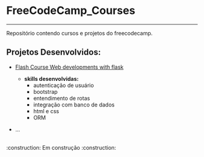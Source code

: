 # FreeCodeCamp_Courses
---

Repositório contendo cursos e projetos do freecodecamp.

## Projetos Desenvolvidos:
  - [Flash Course Web developments with flask](./Flask_Course_Web_Application)
    - **skills desenvolvidas:**
      - autenticação de usuário
      - bootstrap
      - entendimento de rotas
      - integração com banco de dados
      - html e css
      - ORM

  - ...

<br>
:construction: Em construção :construction:
